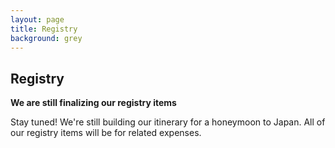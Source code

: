 ```yaml
---
layout: page
title: Registry
background: grey
---
```


<div class="col-lg-12 text-center">
	<h2 class="section-heading text-uppercase">Registry</h2>
</div>

**We are still finalizing our registry items**

Stay tuned! We're still building our itinerary for a honeymoon to Japan. All of our registry items will be for related expenses.

